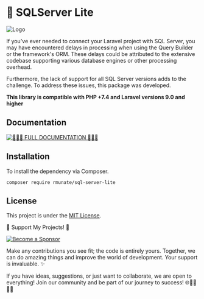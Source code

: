 # 🚀 SQLServer Lite

![Logo](https://github.com/rmunate/SQLServerLite/assets/91748598/357847a5-917a-47cb-a554-bb6a99e8422d)

If you've ever needed to connect your Laravel project with SQL Server, you may have encountered delays in processing when using the Query Builder or the framework's ORM. These delays could be attributed to the extensive codebase supporting various database engines or other processing overhead.

Furthermore, the lack of support for all SQL Server versions adds to the challenge. To address these issues, this package was developed.

**This library is compatible with PHP +7.4 and Laravel versions 9.0 and higher**

## Documentation
[![📖📖📖 **FULL DOCUMENTATION** 📖📖📖](https://img.shields.io/badge/FULL%20DOCUMENTATION-Visit%20Here-blue?style=for-the-badge)](https://rmunate.github.io/SQLServerLite/)

## Installation
To install the dependency via Composer.

```shell
composer require rmunate/sql-server-lite
```

## License
This project is under the [MIT License](https://choosealicense.com/licenses/mit/).

🌟 Support My Projects! 🚀

[![Become a Sponsor](https://img.shields.io/badge/-Become%20a%20Sponsor-blue?style=for-the-badge&logo=github)](https://github.com/sponsors/rmunate)

Make any contributions you see fit; the code is entirely yours. Together, we can do amazing things and improve the world of development. Your support is invaluable. ✨

If you have ideas, suggestions, or just want to collaborate, we are open to everything! Join our community and be part of our journey to success! 🌐👩‍💻👨‍💻